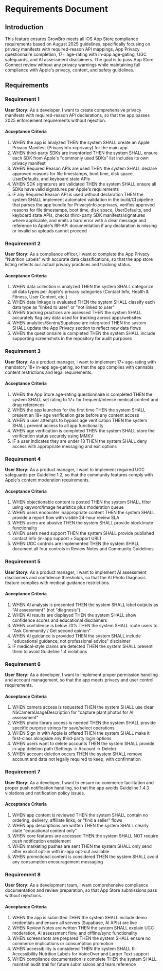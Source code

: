 # Requirements Document

## Introduction

This feature ensures GrowBro meets all iOS App Store compliance requirements based on August 2025 guidelines, specifically focusing on privacy manifests with required-reason API mappings, App Privacy questionnaire completion, 17+ age-rating with in-app age-gating, UGC safeguards, and AI assessment disclaimers. The goal is to pass App Store Connect review without any privacy warnings while maintaining full compliance with Apple's privacy, content, and safety guidelines.

## Requirements

### Requirement 1

**User Story:** As a developer, I want to create comprehensive privacy manifests with required-reason API declarations, so that the app passes 2025 enforcement requirements without rejection.

#### Acceptance Criteria

1. WHEN the app is analyzed THEN the system SHALL create an Apple Privacy Manifest (PrivacyInfo.xcprivacy) for the main app
2. WHEN third-party SDKs are inventoried THEN the system SHALL ensure each SDK from Apple's "commonly used SDKs" list includes its own privacy manifest
3. WHEN Required Reason APIs are used THEN the system SHALL declare approved reasons for file timestamps, boot time, disk space, UserDefaults, and keyboard state APIs
4. WHEN SDK signatures are validated THEN the system SHALL ensure all SDKs have valid signatures per Apple's requirements
5. IF any Required Reason API is used without declaration THEN the system SHALL implement automated validation in the build/CI pipeline that parses the app bundle for PrivacyInfo.xcprivacy, verifies approved reasons for file timestamps, boot time, disk space, UserDefaults, and keyboard state APIs, checks third-party SDK manifests/signatures where applicable, and emits a hard error with a clear message and reference to Apple's RR-API documentation if any declaration is missing or invalid so uploads cannot proceed

### Requirement 2

**User Story:** As a compliance officer, I want to complete the App Privacy "Nutrition Labels" with accurate data classifications, so that the app store listing reflects our actual privacy practices and tracking status.

#### Acceptance Criteria

1. WHEN data collection is analyzed THEN the system SHALL categorize all data types per Apple's privacy categories (Contact Info, Health & Fitness, User Content, etc.)
2. WHEN data linkage is evaluated THEN the system SHALL classify each data type as "linked to user" or "not linked to user"
3. WHEN tracking practices are assessed THEN the system SHALL accurately flag any data used for tracking across apps/websites
4. WHEN analytics/Sentry/Supabase are integrated THEN the system SHALL update the App Privacy section to reflect new data flows
5. WHEN the questionnaire is completed THEN the system SHALL include supporting screenshots in the repository for audit purposes

### Requirement 3

**User Story:** As a product manager, I want to implement 17+ age-rating with mandatory 18+ in-app age-gating, so that the app complies with cannabis content restrictions and legal requirements.

#### Acceptance Criteria

1. WHEN the App Store age-rating questionnaire is completed THEN the system SHALL set rating to 17+ for frequent/intense medical content and drug references
2. WHEN the app launches for the first time THEN the system SHALL present an 18+ age verification gate before any content access
3. WHEN a user attempts to bypass age verification THEN the system SHALL prevent access to all app functionality
4. WHEN age verification is completed THEN the system SHALL store the verification status securely using MMKV
5. IF a user indicates they are under 18 THEN the system SHALL deny access with appropriate messaging and exit options

### Requirement 4

**User Story:** As a product manager, I want to implement required UGC safeguards per Guideline 1.2, so that the community features comply with Apple's content moderation requirements.

#### Acceptance Criteria

1. WHEN objectionable content is posted THEN the system SHALL filter using keyword/image heuristics plus moderation queue
2. WHEN users encounter inappropriate content THEN the system SHALL provide a report flow with visible 24-hour review SLA
3. WHEN users are abusive THEN the system SHALL provide block/mute functionality
4. WHEN users need support THEN the system SHALL provide published contact info (in-app support + Support URL)
5. WHEN UGC controls are implemented THEN the system SHALL document all four controls in Review Notes and Community Guidelines

### Requirement 5

**User Story:** As a product manager, I want to implement AI assessment disclaimers and confidence thresholds, so that the AI Photo Diagnosis feature complies with medical guidance restrictions.

#### Acceptance Criteria

1. WHEN AI analysis is presented THEN the system SHALL label outputs as "AI assessment" (not "diagnosis")
2. WHEN AI results are displayed THEN the system SHALL show confidence scores and educational disclaimers
3. WHEN confidence is below 70% THEN the system SHALL route users to "Ask Community / Get second opinion"
4. WHEN AI guidance is provided THEN the system SHALL include "educational guidance; not professional advice" disclaimer
5. IF medical-style claims are detected THEN the system SHALL prevent them to avoid Guideline 1.4 violations

### Requirement 6

**User Story:** As a developer, I want to implement proper permission handling and account management, so that the app meets privacy and user control requirements.

#### Acceptance Criteria

1. WHEN camera access is requested THEN the system SHALL use clear NSCameraUsageDescription for "capture plant photos for AI assessment"
2. WHEN photo library access is needed THEN the system SHALL provide specific purpose strings for save/select operations
3. WHEN Sign in with Apple is offered THEN the system SHALL make it first-class alongside any third-party login options
4. WHEN users want to delete accounts THEN the system SHALL provide in-app deletion path (Settings → Account → Delete)
5. WHEN account deletion occurs THEN the system SHALL remove account and data not legally required to keep, with confirmation

### Requirement 7

**User Story:** As a developer, I want to ensure no commerce facilitation and proper push notification handling, so that the app avoids Guideline 1.4.3 violations and notification policy issues.

#### Acceptance Criteria

1. WHEN app content is reviewed THEN the system SHALL contain no ordering, delivery, affiliate links, or "find a seller" flows
2. WHEN app descriptions are written THEN the system SHALL clearly state "educational content only"
3. WHEN core features are accessed THEN the system SHALL NOT require push notification enablement
4. WHEN marketing pushes are sent THEN the system SHALL only send after explicit opt-in with in-app opt-out available
5. WHEN promotional content is considered THEN the system SHALL avoid any consumption encouragement messaging

### Requirement 8

**User Story:** As a development team, I want comprehensive compliance documentation and review preparation, so that App Store submissions pass without rejections.

#### Acceptance Criteria

1. WHEN the app is submitted THEN the system SHALL include demo credentials and ensure all servers (Supabase, AI APIs) are live
2. WHEN Review Notes are written THEN the system SHALL explain UGC moderation, AI assessment flow, and offline/sync functionality
3. WHEN screenshots are prepared THEN the system SHALL ensure no commerce implications or consumption promotion
4. WHEN accessibility is considered THEN the system SHALL fill Accessibility Nutrition Labels for VoiceOver and Larger Text support
5. WHEN compliance documentation is complete THEN the system SHALL maintain audit trail for future submissions and team reference
